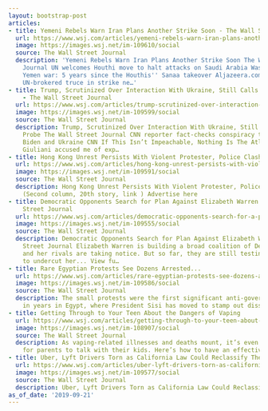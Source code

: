 ```yaml
---
layout: bootstrap-post
articles:
- title: Yemeni Rebels Warn Iran Plans Another Strike Soon - The Wall Street Journal
  url: https://www.wsj.com/articles/yemeni-rebels-warn-iran-plans-another-strike-soon-11569105344
  image: https://images.wsj.net/im-109610/social
  source: The Wall Street Journal
  description: 'Yemeni Rebels Warn Iran Plans Another Strike Soon The Wall Street
    Journal UN welcomes Houthi move to halt attacks on Saudi Arabia Washington Post
    Yemen war: 5 years since the Houthis'' Sanaa takeover Aljazeera.com Saudis threaten
    UN-brokered truce in strike ne…'
- title: Trump, Scrutinized Over Interaction With Ukraine, Still Calls for Biden Probe
    - The Wall Street Journal
  url: https://www.wsj.com/articles/trump-scrutinized-over-interaction-with-ukraine-still-calls-for-biden-probe-11569096352
  image: https://images.wsj.net/im-109599/social
  source: The Wall Street Journal
  description: Trump, Scrutinized Over Interaction With Ukraine, Still Calls for Biden
    Probe The Wall Street Journal CNN reporter fact-checks conspiracy theory involving
    Biden and Ukraine CNN If This Isn’t Impeachable, Nothing Is The Atlantic Rudy
    Giuliani accused me of exp…
- title: Hong Kong Unrest Persists With Violent Protester, Police Clashes...
  url: https://www.wsj.com/articles/hong-kong-unrest-persists-with-violent-protester-police-clashes-11569082316
  image: https://images.wsj.net/im-109591/social
  source: The Wall Street Journal
  description: Hong Kong Unrest Persists With Violent Protester, Police Clashes...
    (Second column, 20th story, link ) Advertise here
- title: Democratic Opponents Search for Plan Against Elizabeth Warren - The Wall
    Street Journal
  url: https://www.wsj.com/articles/democratic-opponents-search-for-a-plan-against-elizabeth-warren-11569067200
  image: https://images.wsj.net/im-109555/social
  source: The Wall Street Journal
  description: Democratic Opponents Search for Plan Against Elizabeth Warren The Wall
    Street Journal Elizabeth Warren is building a broad coalition of Democratic voters,
    and her rivals are taking notice. But so far, they are still testing out ways
    to undercut her... View fu…
- title: Rare Egyptian Protests See Dozens Arrested...
  url: https://www.wsj.com/articles/rare-egyptian-protests-see-dozens-arrested-11569073044
  image: https://images.wsj.net/im-109586/social
  source: The Wall Street Journal
  description: The small protests were the first significant anti-government demonstrations
    in years in Egypt, where President Sisi has moved to stamp out dissent
- title: Getting Through to Your Teen About the Dangers of Vaping
  url: https://www.wsj.com/articles/getting-through-to-your-teen-about-the-dangers-of-vaping-11569070800
  image: https://images.wsj.net/im-108907/social
  source: The Wall Street Journal
  description: As vaping-related illnesses and deaths mount, it’s even more important
    for parents to talk with their kids. Here’s how to have an effective conversation.
- title: Uber, Lyft Drivers Torn as California Law Could Reclassify Them
  url: https://www.wsj.com/articles/uber-lyft-drivers-torn-as-california-law-could-reclassify-them-11569063601
  image: https://images.wsj.net/im-109577/social
  source: The Wall Street Journal
  description: Uber, Lyft Drivers Torn as California Law Could Reclassify Them wsj.com
as_of_date: '2019-09-21'
---
```


